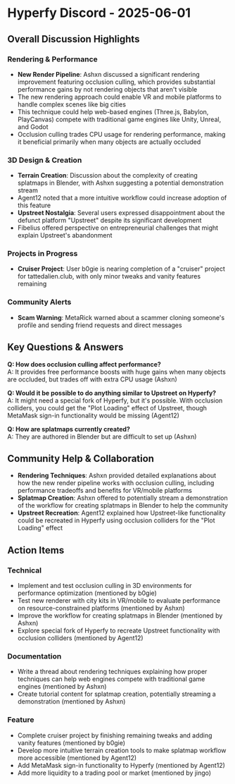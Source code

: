 # Hyperfy Discord - 2025-06-01

## Overall Discussion Highlights

### Rendering & Performance
- **New Render Pipeline**: Ashxn discussed a significant rendering improvement featuring occlusion culling, which provides substantial performance gains by not rendering objects that aren't visible
- The new rendering approach could enable VR and mobile platforms to handle complex scenes like big cities
- This technique could help web-based engines (Three.js, Babylon, PlayCanvas) compete with traditional game engines like Unity, Unreal, and Godot
- Occlusion culling trades CPU usage for rendering performance, making it beneficial primarily when many objects are actually occluded

### 3D Design & Creation
- **Terrain Creation**: Discussion about the complexity of creating splatmaps in Blender, with Ashxn suggesting a potential demonstration stream
- Agent12 noted that a more intuitive workflow could increase adoption of this feature
- **Upstreet Nostalgia**: Several users expressed disappointment about the defunct platform "Upstreet" despite its significant development
- Fibelius offered perspective on entrepreneurial challenges that might explain Upstreet's abandonment

### Projects in Progress
- **Cruiser Project**: User b0gie is nearing completion of a "cruiser" project for tattedalien.club, with only minor tweaks and vanity features remaining

### Community Alerts
- **Scam Warning**: MetaRick warned about a scammer cloning someone's profile and sending friend requests and direct messages

## Key Questions & Answers

**Q: How does occlusion culling affect performance?**  
A: It provides free performance boosts with huge gains when many objects are occluded, but trades off with extra CPU usage (Ashxn)

**Q: Would it be possible to do anything similar to Upstreet on Hyperfy?**  
A: It might need a special fork of Hyperfy, but it's possible. With occlusion colliders, you could get the "Plot Loading" effect of Upstreet, though MetaMask sign-in functionality would be missing (Agent12)

**Q: How are splatmaps currently created?**  
A: They are authored in Blender but are difficult to set up (Ashxn)

## Community Help & Collaboration

- **Rendering Techniques**: Ashxn provided detailed explanations about how the new render pipeline works with occlusion culling, including performance tradeoffs and benefits for VR/mobile platforms
- **Splatmap Creation**: Ashxn offered to potentially stream a demonstration of the workflow for creating splatmaps in Blender to help the community
- **Upstreet Recreation**: Agent12 explained how Upstreet-like functionality could be recreated in Hyperfy using occlusion colliders for the "Plot Loading" effect

## Action Items

### Technical
- Implement and test occlusion culling in 3D environments for performance optimization (mentioned by b0gie)
- Test new renderer with city kits in VR/mobile to evaluate performance on resource-constrained platforms (mentioned by Ashxn)
- Improve the workflow for creating splatmaps in Blender (mentioned by Ashxn)
- Explore special fork of Hyperfy to recreate Upstreet functionality with occlusion colliders (mentioned by Agent12)

### Documentation
- Write a thread about rendering techniques explaining how proper techniques can help web engines compete with traditional game engines (mentioned by Ashxn)
- Create tutorial content for splatmap creation, potentially streaming a demonstration (mentioned by Ashxn)

### Feature
- Complete cruiser project by finishing remaining tweaks and adding vanity features (mentioned by b0gie)
- Develop more intuitive terrain creation tools to make splatmap workflow more accessible (mentioned by Agent12)
- Add MetaMask sign-in functionality to Hyperfy (mentioned by Agent12)
- Add more liquidity to a trading pool or market (mentioned by jingo)